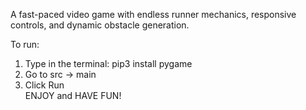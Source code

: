 A fast-paced video game with endless runner mechanics, responsive controls, and dynamic obstacle generation. <br>

To run: <br>
1. Type in the terminal: pip3 install pygame <br>
2. Go to src -> main <br>
3. Click Run <br>
ENJOY and HAVE FUN! <br>

